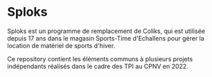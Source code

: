 # Sploks
Sploks est un programme de remplacement de Coliks, qui est utilisée depuis 17 ans dans le magasin Sports-Time d'Echallens pour gérer la location de matériel de sports d'hiver.

Ce repository contient les éléments communs à plusieurs projets indépendants réalisés dans le cadre des TPI au CPNV en 2022.
